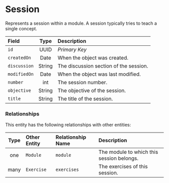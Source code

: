 # Session

Represents a session within a module. A session typically tries to teach a single concept.

|Field|Type|Description|
|:---|:---:|:---|
|`id`|UUID|*Primary Key*|
|`createdOn`|Date|When the object was created.|
|`discussion`|String|The discussion section of the session.|
|`modifiedOn`|Date|When the object was last modified.|
|`number`|int|The session number.|
|`objective`|String|The objective of the session.|
|`title`|String|The title of the session.|

### Relationships

This entity has the following relationships with other entities:

|Type|Other Entity|Relationship Name|Description|
|:---:|:---|:---|:---|
|one|`Module`|`module`|The module to which this session belongs.|
|many|`Exercise`|`exercises`|The exercises of this session.|
